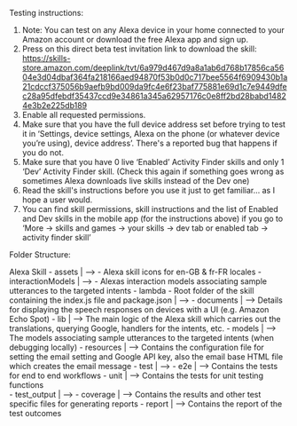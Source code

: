 Testing instructions:
1.	Note: You can test on any Alexa device in your home connected to your Amazon account or download the free Alexa app and sign up.
2.	Press on this direct beta test invitation link to download the skill: https://skills-store.amazon.com/deeplink/tvt/6a979d467d9a8a1ab6d768b17856ca5604e3d04dbaf364fa218166aed94870f53b0d0c717bee5564f6909430b1a21cdccf375056b9aefb9bd009da9fc4e6f23baf775881e69d1c7e9449dfec28a95dfebdf35437ccd9e34861a345a62957176c0e8ff2bd28babd14824e3b2e225db189
3.	Enable all requested permissions.
4.	Make sure that you have the full device address set before trying to test it in ‘Settings, device settings, Alexa on the phone (or whatever device you’re using), device address’. There's a reported bug that happens if you do not.
5.	Make sure that you have 0 live ‘Enabled’ Activity Finder skills and only 1 ‘Dev’ Activity Finder skill. (Check this again if something goes wrong as sometimes Alexa downloads live skills instead of the Dev one)
6.	Read the skill's instructions before you use it just to get familiar… as I hope a user would.
7.	You can find skill permissions, skill instructions and the list of Enabled and Dev skills in the mobile app (for the instructions above) if you go to ‘More -> skills and games -> your skills -> dev tab or enabled tab -> activity finder skill’

Folder Structure:

Alexa Skill
    - assets
      |
      --> - Alexa skill icons for en-GB & fr-FR locales
    - interactionModels
      |
      --> - Alexas interaction models associating sample utterances to the targeted intents
    - lambda - Root folder of the skill containing the index.js file and package.json
      |
      --> - documents
            |
            --> Details for displaying the speech responses on devices with a UI (e.g. Amazon Echo Spot)
          - lib
            |
            --> The main logic of the Alexa skill which carries out the translations, querying Google, handlers for the intents, etc.
          - models
            |
            --> The models associating sample utterances to the targeted intents (when debugging locally)
          - resources
            |
            --> Contains the configuration file for setting the email setting and Google API key, also the email base HTML file which creates the email message
    - test
      |
      --> - e2e
            |
            --> Contains the tests for end to end workflows
          - unit
            |
            --> Contains the tests for unit testing functions    
    - test_output
      |
      --> - coverage
            |
            --> Contains the results and other test specific files for generating reports
          - report
            |
            --> Contains the report of the test outcomes      
